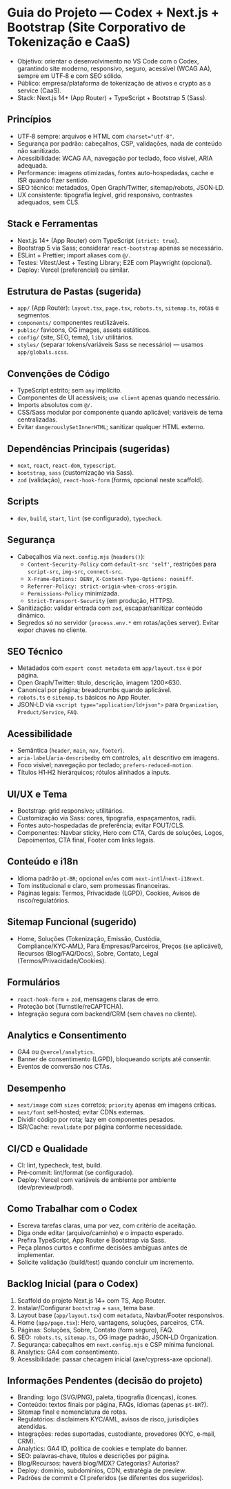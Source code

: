 # Guia do Projeto — Codex + Next.js + Bootstrap (Site Corporativo de Tokenização e CaaS)

- Objetivo: orientar o desenvolvimento no VS Code com o Codex, garantindo site moderno, responsivo, seguro, acessível (WCAG AA), sempre em UTF‑8 e com SEO sólido.
- Público: empresa/plataforma de tokenização de ativos e crypto as a service (CaaS).
- Stack: Next.js 14+ (App Router) + TypeScript + Bootstrap 5 (Sass).

## Princípios
- UTF‑8 sempre: arquivos e HTML com `charset="utf-8"`.
- Segurança por padrão: cabeçalhos, CSP, validações, nada de conteúdo não sanitizado.
- Acessibilidade: WCAG AA, navegação por teclado, foco visível, ARIA adequada.
- Performance: imagens otimizadas, fontes auto-hospedadas, cache e ISR quando fizer sentido.
- SEO técnico: metadados, Open Graph/Twitter, sitemap/robots, JSON‑LD.
- UX consistente: tipografia legível, grid responsivo, contrastes adequados, sem CLS.

## Stack e Ferramentas
- Next.js 14+ (App Router) com TypeScript (`strict: true`).
- Bootstrap 5 via Sass; considerar `react-bootstrap` apenas se necessário.
- ESLint + Prettier; import aliases com `@/`.
- Testes: Vitest/Jest + Testing Library; E2E com Playwright (opcional).
- Deploy: Vercel (preferencial) ou similar.

## Estrutura de Pastas (sugerida)
- `app/` (App Router): `layout.tsx`, `page.tsx`, `robots.ts`, `sitemap.ts`, rotas e segmentos.
- `components/` componentes reutilizáveis.
- `public/` favicons, OG images, assets estáticos.
- `config/` (site, SEO, tema), `lib/` utilitários.
- `styles/` (separar tokens/variáveis Sass se necessário) — usamos `app/globals.scss`.

## Convenções de Código
- TypeScript estrito; sem `any` implícito.
- Componentes de UI acessíveis; `use client` apenas quando necessário.
- Imports absolutos com `@/`.
- CSS/Sass modular por componente quando aplicável; variáveis de tema centralizadas.
- Evitar `dangerouslySetInnerHTML`; sanitizar qualquer HTML externo.

## Dependências Principais (sugeridas)
- `next`, `react`, `react-dom`, `typescript`.
- `bootstrap`, `sass` (customização via Sass).
- `zod` (validação), `react-hook-form` (forms, opcional neste scaffold).

## Scripts
- `dev`, `build`, `start`, `lint` (se configurado), `typecheck`.

## Segurança
- Cabeçalhos via `next.config.mjs` (`headers()`):
  - `Content-Security-Policy` com `default-src 'self'`, restrições para `script-src`, `img-src`, `connect-src`.
  - `X-Frame-Options: DENY`, `X-Content-Type-Options: nosniff`.
  - `Referrer-Policy: strict-origin-when-cross-origin`.
  - `Permissions-Policy` minimizada.
  - `Strict-Transport-Security` (em produção, HTTPS).
- Sanitização: validar entrada com `zod`, escapar/sanitizar conteúdo dinâmico.
- Segredos só no servidor (`process.env.*` em rotas/ações server). Evitar expor chaves no cliente.

## SEO Técnico
- Metadados com `export const metadata` em `app/layout.tsx` e por página.
- Open Graph/Twitter: título, descrição, imagem 1200×630.
- Canonical por página; breadcrumbs quando aplicável.
- `robots.ts` e `sitemap.ts` básicos no App Router.
- JSON‑LD via `<script type="application/ld+json">` para `Organization`, `Product/Service`, `FAQ`.

## Acessibilidade
- Semântica (`header`, `main`, `nav`, `footer`).
- `aria-label`/`aria-describedby` em controles, `alt` descritivo em imagens.
- Foco visível; navegação por teclado; `prefers-reduced-motion`.
- Títulos H1‑H2 hierárquicos; rótulos alinhados a inputs.

## UI/UX e Tema
- Bootstrap: grid responsivo; utilitários.
- Customização via Sass: cores, tipografia, espaçamentos, radii.
- Fontes auto-hospedadas de preferência; evitar FOUT/CLS.
- Componentes: Navbar sticky, Hero com CTA, Cards de soluções, Logos, Depoimentos, CTA final, Footer com links legais.

## Conteúdo e i18n
- Idioma padrão `pt-BR`; opcional `en`/`es` com `next-intl`/`next-i18next`.
- Tom institucional e claro, sem promessas financeiras.
- Páginas legais: Termos, Privacidade (LGPD), Cookies, Avisos de risco/regulatórios.

## Sitemap Funcional (sugerido)
- Home, Soluções (Tokenização, Emissão, Custódia, Compliance/KYC‑AML), Para Empresas/Parceiros, Preços (se aplicável), Recursos (Blog/FAQ/Docs), Sobre, Contato, Legal (Termos/Privacidade/Cookies).

## Formulários
- `react-hook-form` + `zod`, mensagens claras de erro.
- Proteção bot (Turnstile/reCAPTCHA).
- Integração segura com backend/CRM (sem chaves no cliente).

## Analytics e Consentimento
- GA4 ou `@vercel/analytics`.
- Banner de consentimento (LGPD), bloqueando scripts até consentir.
- Eventos de conversão nos CTAs.

## Desempenho
- `next/image` com `sizes` corretos; `priority` apenas em imagens críticas.
- `next/font` self‑hosted; evitar CDNs externas.
- Dividir código por rota; lazy em componentes pesados.
- ISR/Cache: `revalidate` por página conforme necessidade.

## CI/CD e Qualidade
- CI: lint, typecheck, test, build.
- Pré‑commit: lint/format (se configurado). 
- Deploy: Vercel com variáveis de ambiente por ambiente (dev/preview/prod).

## Como Trabalhar com o Codex
- Escreva tarefas claras, uma por vez, com critério de aceitação.
- Diga onde editar (arquivo/caminho) e o impacto esperado.
- Prefira TypeScript, App Router e Bootstrap via Sass.
- Peça planos curtos e confirme decisões ambíguas antes de implementar.
- Solicite validação (build/test) quando concluir um incremento.

## Backlog Inicial (para o Codex)
1) Scaffold do projeto Next.js 14+ com TS, App Router.
2) Instalar/Configurar `bootstrap` + `sass`, tema base.
3) Layout base (`app/layout.tsx`) com `metadata`, Navbar/Footer responsivos.
4) Home (`app/page.tsx`): Hero, vantagens, soluções, parceiros, CTA.
5) Páginas: Soluções, Sobre, Contato (form seguro), FAQ.
6) SEO: `robots.ts`, `sitemap.ts`, OG image padrão, JSON‑LD Organization.
7) Segurança: cabeçalhos em `next.config.mjs` e CSP mínima funcional.
8) Analytics: GA4 com consentimento.
9) Acessibilidade: passar checagem inicial (axe/cypress-axe opcional).

## Informações Pendentes (decisão do projeto)
- Branding: logo (SVG/PNG), paleta, tipografia (licenças), ícones.
- Conteúdo: textos finais por página, FAQs, idiomas (apenas `pt-BR`?).
- Sitemap final e nomenclatura de rotas.
- Regulatórios: disclaimers KYC/AML, avisos de risco, jurisdições atendidas.
- Integrações: redes suportadas, custodiante, provedores (KYC, e‑mail, CRM).
- Analytics: GA4 ID, política de cookies e template do banner.
- SEO: palavras‑chave, títulos e descrições por página.
- Blog/Recursos: haverá blog/MDX? Categorias? Autorias?
- Deploy: domínio, subdomínios, CDN, estratégia de preview.
- Padrões de commit e CI preferidos (se diferentes dos sugeridos).

